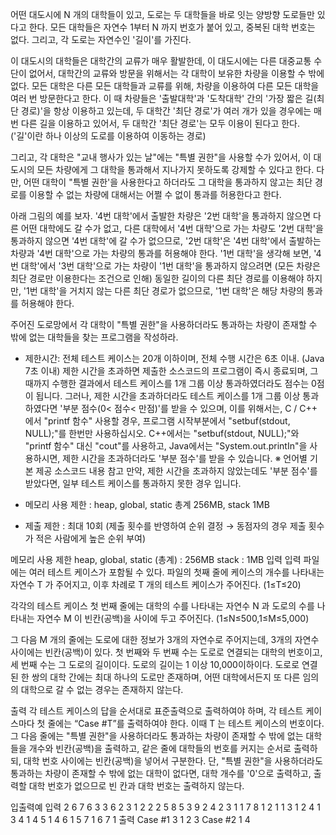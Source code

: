 어떤 대도시에 N
 개의 대학들이 있고, 도로는 두 대학들을 바로 잇는 양방향 도로들만 있다고 한다.
모든 대학들은 자연수 1부터 N
 까지 번호가 붙어 있고, 중복된 대학 번호는 없다. 그리고, 각 도로는 자연수인 '길이'를 가진다.

이 대도시의 대학들은 대학간의 교류가 매우 활발한데, 이 대도시에는 다른 대중교통 수단이 없어서,
대학간의 교류와 방문을 위해서는 각 대학이 보유한 차량을 이용할 수 밖에 없다.
모든 대학은 다른 모든 대학들과 교류를 위해, 차량을 이용하여 다른 모든 대학을 여러 번 방문한다고 한다.
이 때 차량들은 '출발대학'과 '도착대학' 간의 '가장 짧은 길(최단 경로)'을 항상 이용하고 있는데,
두 대학간 '최단 경로'가 여러 개가 있을 경우에는 매번 다른 길을 이용하고 있어서,
두 대학간 '최단 경로'는 모두 이용이 된다고 한다. ('길'이란 하나 이상의 도로를 이용하여 이동하는 경로)

그리고, 각 대학은 "교내 행사가 있는 날"에는 "특별 권한"을 사용할 수가 있어서,
이 대도시의 모든 차량에게 그 대학을 통과해서 지나가지 못하도록 강제할 수 있다고 한다.
다만, 어떤 대학이 "특별 권한'을 사용한다고 하더라도
그 대학을 통과하지 않고는 최단 경로를 이용할 수 없는 차량에 대해서는 어쩔 수 없이 통과를 허용한다고 한다.

아래 그림의 예를 보자.
'4번 대학'에서 출발한 차량은 '2번 대학'을 통과하지 않으면 다른 어떤 대학에도 갈 수가 없고,
다른 대학에서 '4번 대학'으로 가는 차량도 '2번 대학'을 통과하지 않으면 '4번 대학'에 갈 수가 없으므로,
'2번 대학'은 '4번 대학'에서 출발하는 차량과 '4번 대학'으로 가는 차량의 통과를 허용해야 한다.
'1번 대학'을 생각해 보면, '4번 대학'에서 '3번 대학'으로 가는 차량이 '1번 대학'을 통과하지 않으려면
(모든 차량은 최단 경로만 이용한다는 조건으로 인해) 동일한 길이의 다른 최단 경로를 이용해야 하지만,
'1번 대학'을 거치지 않는 다른 최단 경로가 없으므로, '1번 대학'은 해당 차량의 통과를 허용해야 한다. 



 

주어진 도로망에서 각 대학이 "특별 권한"을 사용하더라도 통과하는 차량이 존재할 수 밖에 없는 대학들을 찾는 프로그램을 작성하라.


- 제한시간: 전체 테스트 케이스는 20개 이하이며, 전체 수행 시간은 6초 이내. (Java 7초 이내) 
    제한 시간을 초과하면 제출한 소스코드의 프로그램이 즉시 종료되며,
    그때까지 수행한 결과에서 테스트 케이스를 1개 그룹 이상 통과하였더라도 점수는 0점이 됩니다.
    그러나, 제한 시간을 초과하더라도 테스트 케이스를 1개 그룹 이상 통과하였다면 '부분 점수(0< 점수< 만점)'를 받을 수 있으며,
    이를 위해서는, C / C++ 에서 "printf 함수" 사용할 경우, 프로그램 시작부분에서 "setbuf(stdout, NULL);"를 한번만 사용하십시오.
    C++에서는 "setbuf(stdout, NULL);"와 "printf 함수" 대신 "cout"를 사용하고, Java에서는 "System.out.printIn"을 사용하시면,
    제한 시간을 초과하더라도 '부분 점수'를 받을 수 있습니다.                                     ※ 언어별 기본 제공 소스코드 내용 참고
    만약, 제한 시간을 초과하지 않았는데도 '부분 점수'를 받았다면, 일부 테스트 케이스를 통과하지 못한 경우 입니다.

- 메모리 사용 제한 : heap, global, static 총계 256MB, stack 1MB
- 제출 제한 : 최대 10회 (제출 횟수를 반영하여 순위 결정 → 동점자의 경우 제출 횟수가 적은 사람에게 높은 순위 부여)

메모리 사용 제한
heap, global, static (총계) : 256MB
stack : 1MB
입력
입력 파일에는 여러 테스트 케이스가 포함될 수 있다.
파일의 첫째 줄에 케이스의 개수를 나타내는 자연수 T
 가 주어지고,
이후 차례로 T
 개의 테스트 케이스가 주어진다. (1≤T≤20)

각각의 테스트 케이스 첫 번째 줄에는 대학의 수를 나타내는 자연수 N
 과 도로의 수를 나타내는 자연수 M
 이 빈칸(공백)을 사이에 두고 주어진다. (1≤N≤500,1≤M≤5,000)

그 다음 M
개의 줄에는 도로에 대한 정보가 3개의 자연수로 주어지는데, 3개의 자연수 사이에는 빈칸(공백)이 있다.
첫 번째와 두 번째 수는 도로로 연결되는 대학의 번호이고, 세 번째 수는 그 도로의 길이이다.
도로의 길이는 1 이상 10,000이하이다.
도로로 연결된 한 쌍의 대학 간에는 최대 하나의 도로만 존재하며,
어떤 대학에서든지 또 다른 임의의 대학으로 갈 수 없는 경우는 존재하지 않는다.

출력
각 테스트 케이스의 답을 순서대로 표준출력으로 출력하여야 하며,
각 테스트 케이스마다 첫 줄에는 “Case #T”를 출력하여야 한다. 이때 T
는 테스트 케이스의 번호이다.
그 다음 줄에는 "특별 권한"을 사용하더라도 통과하는 차량이 존재할 수 밖에 없는 대학들을 개수와 빈칸(공백)을 출력하고,
같은 줄에 대학들의 번호를 커지는 순서로 출력하되, 대학 번호 사이에는 빈칸(공백)을 넣어서 구분한다.
단, "특별 권한"을 사용하더라도 통과하는 차량이 존재할 수 밖에 없는 대학이 없다면,
대학 개수를 '0'으로 출력하고, 출력할 대학 번호가 없으므로 빈 칸과 대학 번호는 출력하지 않는다.

입출력예
입력
2
6 7
6 3 3
6 2 3
1 2 2
2 5 8
5 3 9
2 4 2
3 1 1
7 8
1 2 1
1 3 1
2 4 1
3 4 1
4 5 1
4 6 1
5 7 1
6 7 1
출력
Case #1
3 1 2 3
Case #2
1 4
